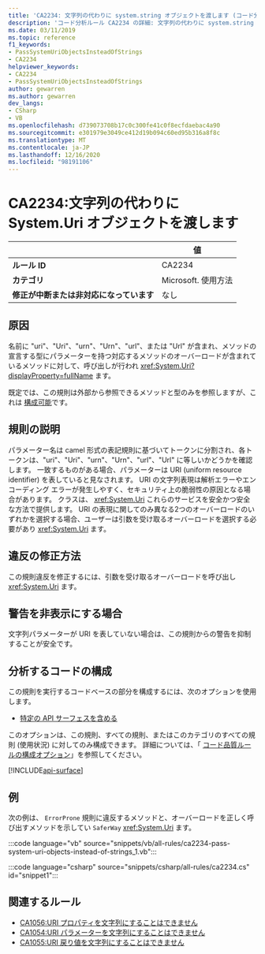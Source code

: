 ```yaml
---
title: 'CA2234: 文字列の代わりに system.string オブジェクトを渡します (コード分析)'
description: 'コード分析ルール CA2234 の詳細: 文字列の代わりに system.string オブジェクトを渡す'
ms.date: 03/11/2019
ms.topic: reference
f1_keywords:
- PassSystemUriObjectsInsteadOfStrings
- CA2234
helpviewer_keywords:
- CA2234
- PassSystemUriObjectsInsteadOfStrings
author: gewarren
ms.author: gewarren
dev_langs:
- CSharp
- VB
ms.openlocfilehash: d739073708b17c0c300fe41c0f8ecfdaebac4a90
ms.sourcegitcommit: e301979e3049ce412d19b094c60ed95b316a8f8c
ms.translationtype: MT
ms.contentlocale: ja-JP
ms.lasthandoff: 12/16/2020
ms.locfileid: "98191106"
---
```

# <a name="ca2234-pass-systemuri-objects-instead-of-strings"></a>CA2234:文字列の代わりに System.Uri オブジェクトを渡します

| | 値 |
|-|-|
| **ルール ID** |CA2234|
| **カテゴリ** |Microsoft. 使用方法|
| **修正が中断または非対応になっています** |なし|

## <a name="cause"></a>原因

名前に "uri"、"Uri"、"urn"、"Urn"、"url"、または "Url" が含まれ、メソッドの宣言する型にパラメーターを持つ対応するメソッドのオーバーロードが含まれているメソッドに対して、呼び出しが行われ <xref:System.Uri?displayProperty=fullName> ます。

既定では、この規則は外部から参照できるメソッドと型のみを参照しますが、これは [構成可能](#configure-code-to-analyze)です。

## <a name="rule-description"></a>規則の説明

パラメーター名は camel 形式の表記規則に基づいてトークンに分割され、各トークンは、"uri"、"Uri"、"urn"、"Urn"、"url"、"Url" に等しいかどうかを確認します。 一致するものがある場合、パラメーターは URI (uniform resource identifier) を表していると見なされます。 URI の文字列表現は解析エラーやエンコーディング エラーが発生しやすく、セキュリティ上の脆弱性の原因となる場合があります。 クラスは、 <xref:System.Uri> これらのサービスを安全かつ安全な方法で提供します。 URI の表現に関してのみ異なる2つのオーバーロードのいずれかを選択する場合、ユーザーは引数を受け取るオーバーロードを選択する必要があり <xref:System.Uri> ます。

## <a name="how-to-fix-violations"></a>違反の修正方法

この規則違反を修正するには、引数を受け取るオーバーロードを呼び出し <xref:System.Uri> ます。

## <a name="when-to-suppress-warnings"></a>警告を非表示にする場合

文字列パラメーターが URI を表していない場合は、この規則からの警告を抑制することが安全です。

## <a name="configure-code-to-analyze"></a>分析するコードの構成

この規則を実行するコードベースの部分を構成するには、次のオプションを使用します。

- [特定の API サーフェスを含める](#include-specific-api-surfaces)

このオプションは、この規則、すべての規則、またはこのカテゴリのすべての規則 (使用状況) に対してのみ構成できます。 詳細については、「 [コード品質ルールの構成オプション](../code-quality-rule-options.md)」を参照してください。

[!INCLUDE[api-surface](~/includes/code-analysis/api-surface.md)]

## <a name="example"></a>例

次の例は、 `ErrorProne` 規則に違反するメソッドと、オーバーロードを正しく呼び出すメソッドを示してい `SaferWay` <xref:System.Uri> ます。

:::code language="vb" source="snippets/vb/all-rules/ca2234-pass-system-uri-objects-instead-of-strings_1.vb":::

:::code language="csharp" source="snippets/csharp/all-rules/ca2234.cs" id="snippet1":::

## <a name="related-rules"></a>関連するルール

- [CA1056:URI プロパティを文字列にすることはできません](ca1056.md)
- [CA1054:URI パラメーターを文字列にすることはできません](ca1054.md)
- [CA1055:URI 戻り値を文字列にすることはできません](ca1055.md)
